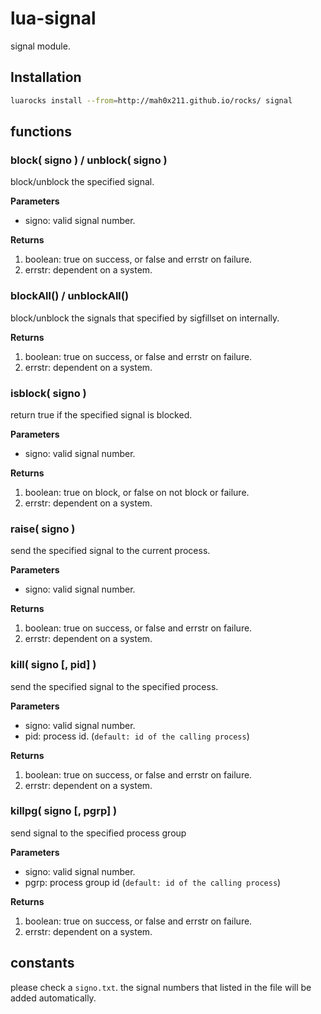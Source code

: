# lua-signal

signal module.

## Installation

```sh
luarocks install --from=http://mah0x211.github.io/rocks/ signal
```


## functions

### block( signo ) / unblock( signo )
block/unblock the specified signal.

**Parameters**

- signo: valid signal number.

**Returns**

1. boolean: true on success, or false and errstr on failure.
2. errstr: dependent on a system.


### blockAll() / unblockAll()
block/unblock the signals that specified by sigfillset on internally.

**Returns**

1. boolean: true on success, or false and errstr on failure.
2. errstr: dependent on a system.


### isblock( signo )
return true if the specified signal is blocked.

**Parameters**

- signo: valid signal number.

**Returns**

1. boolean: true on block, or false on not block or failure.
2. errstr: dependent on a system.


### raise( signo )
send the specified signal to the current process.

**Parameters**

- signo: valid signal number.

**Returns**

1. boolean: true on success, or false and errstr on failure.
2. errstr: dependent on a system.


### kill( signo [, pid] )

send the specified signal to the specified process.

**Parameters**

- signo: valid signal number.
- pid: process id. (`default: id of the calling process`)

**Returns**

1. boolean: true on success, or false and errstr on failure.
2. errstr: dependent on a system.


### killpg( signo [, pgrp] )

send signal to the specified process group

**Parameters**

- signo: valid signal number.
- pgrp: process group id (`default: id of the calling process`)

**Returns**

1. boolean: true on success, or false and errstr on failure.
2. errstr: dependent on a system.



## constants

please check a `signo.txt`.
the signal numbers that listed in the file will be added automatically.
